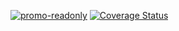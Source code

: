 [![promo-readonly](https://github.com/QuangTung97/promo-readonly/actions/workflows/go.yml/badge.svg)](https://github.com/QuangTung97/promo-readonly/actions/workflows/go.yml)
[![Coverage Status](https://coveralls.io/repos/github/QuangTung97/promo-readonly/badge.svg?branch=master)](https://coveralls.io/github/QuangTung97/promo-readonly?branch=master)
